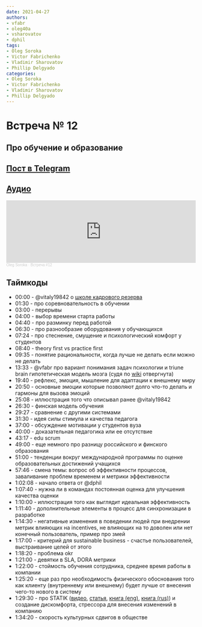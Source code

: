 ```yaml
---
date: 2021-04-27
authors:
- vfabr
- oleg40a
- vsharovatov
- dphil
tags:
- Oleg Soroka
- Victor Fabrichenko
- Vladimir Sharovatov
- Phillip Delgyado
categories:
- Oleg Soroka
- Victor Fabrichenko
- Vladimir Sharovatov
- Phillip Delgyado
---
```

# Встреча № 12

## Про обучение и образование

<!-- more -->

## [Пост в Telegram](https://t.me/modernsd/22433)

## [Аудио](https://soundcloud.com/oleg-soroka/vstrecha-12)

<iframe width="100%" height="166" scrolling="no" frameborder="no" allow="autoplay" src="https://w.soundcloud.com/player/?url=https%3A//api.soundcloud.com/tracks/1630941837&color=%23ff5500&auto_play=false&hide_related=false&show_comments=true&show_user=true&show_reposts=false&show_teaser=true"></iframe><div style="font-size: 10px; color: #cccccc;line-break: anywhere;word-break: normal;overflow: hidden;white-space: nowrap;text-overflow: ellipsis; font-family: Interstate,Lucida Grande,Lucida Sans Unicode,Lucida Sans,Garuda,Verdana,Tahoma,sans-serif;font-weight: 100;"><a href="https://soundcloud.com/oleg-soroka" title="Oleg Soroka" target="_blank" style="color: #cccccc; text-decoration: none;">Oleg Soroka</a> · <a href="https://soundcloud.com/oleg-soroka/vstrecha-12" title="Встреча #12" target="_blank" style="color: #cccccc; text-decoration: none;">Встреча #12</a></div>

<!-- more -->

## Таймкоды

- 00:00 - @vitaly19842 о [школе кадрового резерва](https://github.com/AMTECH-dev/shkar)
- 01:30 - про соревновательность в обучении
- 03:00 - перерывы 
- 04:00 - выбор времени старта работы
- 04:40 - про разминку перед работой
- 06:30 - про разнообразие оборудования у обучающихся
- 07:24 - про стеснение, смущение и психологический комфорт у студентов
- 08:40 - theory first vs practice first
- 09:35 - понятие рациональности, когда лучше не делать если можно не делать
- 13:33 - @vfabr про вариант понимания задач психологии и triune brain гипотетическая модель мозга (судя по [wiki](https://ru.wikipedia.org/wiki/%D0%A0%D0%B5%D0%BF%D1%82%D0%B8%D0%BB%D1%8C%D0%BD%D1%8B%D0%B9_%D0%BC%D0%BE%D0%B7%D0%B3) отвергнута)
- 19:40 - рефлекс, эмоция, мышление для адаптации к внешнему миру
- 20:50 - основные эмоции которые позволяют долго что-то делать и гармоны для вызова эмоций
- 25:08 - иллюстрация того что описывал ранее @vitaly19842
- 26:30 - финская модель обучения
- 29:27 - сравнение с другими системами
- 31:30 - идея силы стимула и качества педагога
- 37:00 - обсуждение мотивации у студентов вуза
- 40:00 - доказательная педагогика или ее отсутствие
- 43:17 - edu scrum
- 49:00 - еще немного про разницу российского и финского образования
- 51:00 - тенденции вокруг международной программы по оценке образовательных достижений учащихся
- 57:46 - смена темы: вопрос об эффективности процессов, заваливание проблем временем и метрики эффективности
- 1:02:08 - начало ответа от @dphil
- 1:07:40 - нужна ли в командах постоянная оценка для улучшения качества оценки
- 1:10:00 - иллюстрация того как выглядит идеальная эффективность
- 1:11:40 - дополнительные элементы в процесс для синхронизации в разработке
- 1:14:30 - негативные изменения в поведении людей при внедрении метрик влияющих на incentives, не влияющих на то доволен или нет конечный пользователь, пример про змей
- 1:17:00 - критерий для sustainable business - счастье пользователей, выстраивание целей от этого
- 1:18:20 - проблема okr
- 1:21:00 - девятки в SLA, DORA метрики
- 1:22:00 - стоймость обучения сотрудника, среднее время работы в компании
- 1:25:20 - еще раз про необходимость физического обоснования того как клиенту (внутреннему или внешнему) будет лучше от внесения чего-то нового в систему
- 1:29:30 - про STATIK ([видео](https://kanbanguide.ru/resources/video-category/statik/), [статья](https://filipyev.ru/2017/11/09/s-t-a-t-i-k-system-thinking-approach-for-introducing-kanban-ili-kak-sistemno-zapustit-kanban-v-komande/), [книга (eng)](https://t.me/kanban_talks/23743), [книга (rus)](https://tlgur.com/d/8Qe0pMj8)) и создание дискомфорта, стрессора для внесения изменений в компанию
- 1:34:20 - скорость культурных сдвигов в обществе
